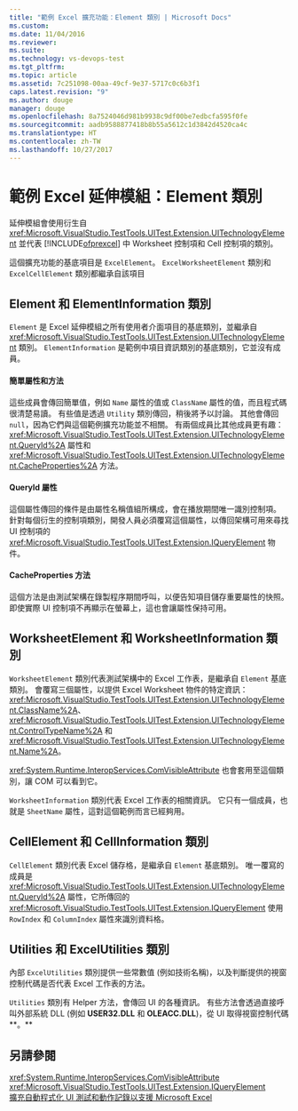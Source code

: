 ```yaml
---
title: "範例 Excel 擴充功能：Element 類別 | Microsoft Docs"
ms.custom: 
ms.date: 11/04/2016
ms.reviewer: 
ms.suite: 
ms.technology: vs-devops-test
ms.tgt_pltfrm: 
ms.topic: article
ms.assetid: 7c251098-00aa-49cf-9e37-5717c0c6b3f1
caps.latest.revision: "9"
ms.author: douge
manager: douge
ms.openlocfilehash: 8a7524046d981b9938c9df00be7edbcfa595f0fe
ms.sourcegitcommit: aadb9588877418b8b55a5612c1d3842d4520ca4c
ms.translationtype: HT
ms.contentlocale: zh-TW
ms.lasthandoff: 10/27/2017
---
```

# <a name="sample-excel-extension-element-classes"></a>範例 Excel 延伸模組：Element 類別
延伸模組會使用衍生自 <xref:Microsoft.VisualStudio.TestTools.UITest.Extension.UITechnologyElement> 並代表 [!INCLUDE[ofprexcel](../test/includes/ofprexcel_md.md)] 中 Worksheet 控制項和 Cell 控制項的類別。  
  
 這個擴充功能的基底項目是 `ExcelElement`。 `ExcelWorksheetElement` 類別和 `ExcelCellElement` 類別都繼承自該項目  
  
## <a name="element-and-elementinformation-classes"></a>Element 和 ElementInformation 類別  
 `Element` 是 Excel 延伸模組之所有使用者介面項目的基底類別，並繼承自 <xref:Microsoft.VisualStudio.TestTools.UITest.Extension.UITechnologyElement> 類別。 `ElementInformation` 是範例中項目資訊類別的基底類別，它並沒有成員。  
  
#### <a name="simple-properties-and-methods"></a>簡單屬性和方法  
 這些成員會傳回簡單值，例如 `Name` 屬性的值或 `ClassName` 屬性的值，而且程式碼很清楚易讀。 有些值是透過 `Utility` 類別傳回，稍後將予以討論。 其他會傳回 `null`，因為它們與這個範例擴充功能並不相關。 有兩個成員比其他成員更有趣：<xref:Microsoft.VisualStudio.TestTools.UITest.Extension.UITechnologyElement.QueryId%2A> 屬性和 <xref:Microsoft.VisualStudio.TestTools.UITest.Extension.UITechnologyElement.CacheProperties%2A> 方法。  
  
#### <a name="queryid-property"></a>QueryId 屬性  
 這個屬性傳回的條件是由屬性名稱值組所構成，會在播放期間唯一識別控制項。 針對每個衍生的控制項類別，開發人員必須覆寫這個屬性，以傳回架構可用來尋找 UI 控制項的 <xref:Microsoft.VisualStudio.TestTools.UITest.Extension.IQueryElement> 物件。  
  
#### <a name="cacheproperties-method"></a>CacheProperties 方法  
 這個方法是由測試架構在錄製程序期間呼叫，以便告知項目儲存重要屬性的快照。 即使實際 UI 控制項不再顯示在螢幕上，這也會讓屬性保持可用。  
  
## <a name="worksheetelement-and-worksheetinformation-classes"></a>WorksheetElement 和 WorksheetInformation 類別  
 `WorksheetElement` 類別代表測試架構中的 Excel 工作表，是繼承自 `Element` 基底類別。 會覆寫三個屬性，以提供 Excel Worksheet 物件的特定資訊：<xref:Microsoft.VisualStudio.TestTools.UITest.Extension.UITechnologyElement.ClassName%2A>、<xref:Microsoft.VisualStudio.TestTools.UITest.Extension.UITechnologyElement.ControlTypeName%2A> 和 <xref:Microsoft.VisualStudio.TestTools.UITest.Extension.UITechnologyElement.Name%2A>。  
  
 <xref:System.Runtime.InteropServices.ComVisibleAttribute> 也會套用至這個類別，讓 COM 可以看到它。  
  
 `WorksheetInformation` 類別代表 Excel 工作表的相關資訊。 它只有一個成員，也就是 `SheetName` 屬性，這對這個範例而言已經夠用。  
  
## <a name="cellelement-and-cellinformation-classes"></a>CellElement 和 CellInformation 類別  
 `CellElement` 類別代表 Excel 儲存格，是繼承自 `Element` 基底類別。 唯一覆寫的成員是 <xref:Microsoft.VisualStudio.TestTools.UITest.Extension.UITechnologyElement.QueryId%2A> 屬性，它所傳回的 <xref:Microsoft.VisualStudio.TestTools.UITest.Extension.IQueryElement> 使用 `RowIndex` 和 `ColumnIndex` 屬性來識別資料格。  
  
## <a name="utilities-and-excelutilities-classes"></a>Utilities 和 ExcelUtilities 類別  
 內部 `ExcelUtilities` 類別提供一些常數值 (例如技術名稱)，以及判斷提供的視窗控制代碼是否代表 Excel 工作表的方法。  
  
 `Utilities` 類別有 Helper 方法，會傳回 UI 的各種資訊。 有些方法會透過直接呼叫外部系統 DLL (例如 **USER32.DLL** 和 **OLEACC.DLL**)，從 UI 取得視窗控制代碼**。**  
  
## <a name="see-also"></a>另請參閱  
 <xref:System.Runtime.InteropServices.ComVisibleAttribute>   
 <xref:Microsoft.VisualStudio.TestTools.UITest.Extension.IQueryElement>   
 [擴充自動程式化 UI 測試和動作記錄以支援 Microsoft Excel](../test/extending-coded-ui-tests-and-action-recordings-to-support-microsoft-excel.md)
